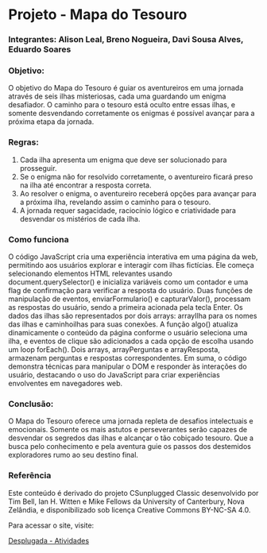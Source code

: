 # Projeto - Mapa do Tesouro
### Integrantes: Alison Leal, Breno Nogueira, Davi Sousa Alves, Eduardo Soares
### Objetivo:
O objetivo do Mapa do Tesouro é guiar os aventureiros em uma jornada através de seis ilhas misteriosas, cada uma guardando um enigma desafiador. O caminho para o tesouro está oculto entre essas ilhas, e somente desvendando corretamente os enigmas é possível avançar para a próxima etapa da jornada.
### Regras:
1. Cada ilha apresenta um enigma que deve ser solucionado para prosseguir.
2. Se o enigma não for resolvido corretamente, o aventureiro ficará preso na ilha até encontrar a resposta correta.
3. Ao resolver o enigma, o aventureiro receberá opções para avançar para a próxima ilha, revelando assim o caminho para o tesouro.
4. A jornada requer sagacidade, raciocínio lógico e criatividade para desvendar os mistérios de cada ilha.
### Como funciona
O código JavaScript cria uma experiência interativa em uma página da web, permitindo aos usuários explorar e interagir com ilhas fictícias. Ele começa selecionando elementos HTML relevantes usando document.querySelector() e inicializa variáveis como um contador e uma flag de confirmação para verificar a resposta do usuário. Duas funções de manipulação de eventos, enviarFormulario() e capturarValor(), processam as respostas do usuário, sendo a primeira acionada pela tecla Enter. Os dados das ilhas são representados por dois arrays: arrayIlha para os nomes das ilhas e caminhoilhas para suas conexões. A função algo() atualiza dinamicamente o conteúdo da página conforme o usuário seleciona uma ilha, e eventos de clique são adicionados a cada opção de escolha usando um loop forEach(). Dois arrays, arrayPerguntas e arrayResposta, armazenam perguntas e respostas correspondentes. Em suma, o código demonstra técnicas para manipular o DOM e responder às interações do usuário, destacando o uso do JavaScript para criar experiências envolventes em navegadores web.
### Conclusão:
O Mapa do Tesouro oferece uma jornada repleta de desafios intelectuais e emocionais. Somente os mais astutos e perseverantes serão capazes de desvendar os segredos das ilhas e alcançar o tão cobiçado tesouro. Que a busca pelo conhecimento e pela aventura guie os passos dos destemidos exploradores rumo ao seu destino final.
### Referência

Este conteúdo é derivado do projeto CSunplugged Classic desenvolvido por Tim Bell, Ian H. Witten e Mike Fellows da University of Canterbury, Nova Zelândia, e disponibilizado sob licença Creative Commons BY-NC-SA 4.0. 

Para acessar o site, visite:

[Desplugada - Atividades](https://desplugada.ime.unicamp.br/atividades.html)


